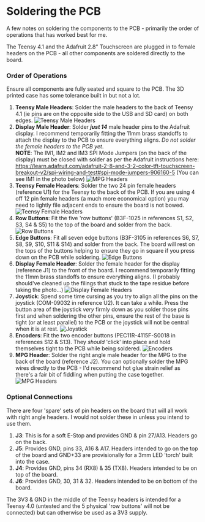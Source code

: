 # Soldering the PCB

A few notes on soldering the components to the PCB - primarily the order of operations that has worked best for me.

The Teensy 4.1 and the Adafruit 2.8" Touchscreen are plugged in to female headers on the PCB - all other components are soldered directly to the board.

### Order of Operations

Ensure all components are fully seated and square to the PCB. The 3D printed case has some tolerance built in but not a lot.


1. **Teensy Male Headers**: Solder the male headers to the back of Teensy 4.1 (ie pins are on the opposite side to the USB and SD card) on both edges.    ![Teensy Male Headers](../images/teensy41_pins.jpg)
2. **Display Male Header**: Solder ***just 14*** male header pins to the Adafruit display. I recommend temporarily fitting the 11mm brass standoffs to attach the display to the PCB to ensure everything aligns. *Do not solder the female headers to the PCB yet*.  <br/>    **NOTE**: The IM1, IM2 and IM3 SPI Mode Jumpers (on the back of the display) must be closed with solder as per the Adafruit instructions here: https://learn.adafruit.com/adafruit-2-8-and-3-2-color-tft-touchscreen-breakout-v2/spi-wiring-and-test#spi-mode-jumpers-906160-5  (You can see IM1 in the photo below)     ![MPG Headers](../images/adafruit-display-header.jpg)
3. **Teensy Female Headers**: Solder the two 24 pin female headers (reference U1) for the Teensy to the back of the PCB. If you are using 4 off 12 pin female headers (a much more economical option) you may need to lightly file adjacent ends to ensure the board is not bowed.    ![Teensy Female Headers](../images/pcb-teensy-headers.jpg) 
4. **Row Buttons**: Fit the five 'row buttons' (B3F-1025 in references S1, S2, S3, S4 & S5) to the top of the board and solder from the back.    ![Row Buttons](../images/pcb-row-buttons.jpg) 
5. **Edge Buttons**: Fit all seven edge buttons (B3F-3105 in references S6, S7, S8, S9, S10, S11 & S14) and solder from the back. The board will rest on the tops of the buttons helping to ensure they go in square if you press down on the PCB while soldering.   ![Edge Buttons](../images/pcb-edge-buttons.jpg)
6. **Display Female Header**:  Solder the female header for the display (reference J1) to the front of the board. I recommend temporarily fitting the 11mm brass standoffs to ensure everything aligns. (I probably should've cleaned up the filings that stuck to the tape residue before taking the photo...)  ![Display Female Headers](../images/pcb-display-header.jpg)
7. **Joystick**: Spend some time cursing as you try to align all the pins on the joystick (COM-09032 in reference U2). It can take a while. Press the button area of the joystick *very* firmly down as you solder those pins first and when soldering the other pins, ensure the rest of the base is tight (or at least parallel) to the PCB or the joystick will not be central when it is at rest.   ![Joystick](../images/pcb-joystick.jpg)
8. **Encoders**: Fit the two encoder buttons (PEC11R-4115F-S0018 in references S12 & S13). They *should* 'click' into place and hold themselves tight to the PCB while being soldered.   ![Encoders](../images/pcb-encoders.jpg)
9.  **MPG Header**: Solder the right angle male header for the MPG to the back of the board (reference J2). You can optionally solder the MPG wires directly to the PCB -  I'd recommend hot glue strain relief as there's a fair bit of fiddling when putting the case together.      ![MPG Headers](../images/pcb-mpg-header.jpg)


### Optional Connections

There are four 'spare' sets of pin headers on the board that will all work with right angle headers. I would not solder these in unless you intend to use them.
1. **J3**: This is for a soft E-Stop and provides GND & pin 27/A13. Headers go on the back.
2. **J5**: Provides GND, pins 33, A16 & A17. Headers intended to go on the top of the board and GND+33 are provisionally for a 3mm LED 'torch' built into the case.
3. **J4**: Provides GND, pins 34 (RX8) & 35 (TX8). Headers intended to be on top of the board.
4. **J6**: Provides GND, 30, 31 & 32. Headers intended to be on bottom of the board.

The 3V3 & GND in the middle of the Teensy headers is intended for a Teensy 4.0 (untested and the 5 physical 'row buttons' will not be connected) but can otherwise be used as a 3V3 supply.

